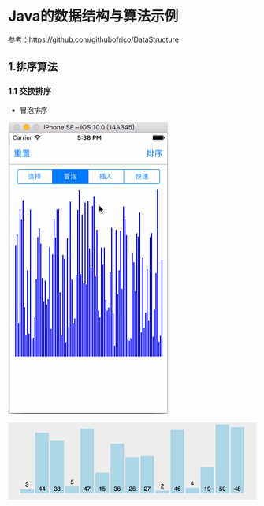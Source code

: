 # Java的数据结构与算法示例

参考：https://github.com/githubofrico/DataStructure

## 1.排序算法

### 1.1 交换排序

* 冒泡排序

![dubble_sort.gif](images/sort/dubble_sort.gif)

![dubble_sort2.gif](images/sort/dubble_sort2.gif)

